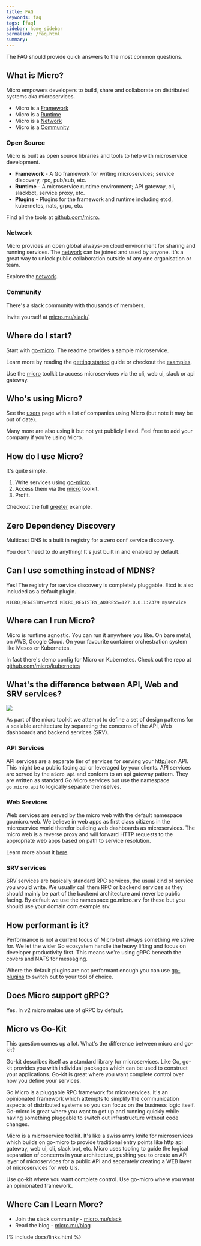 ```yaml
---
title: FAQ
keywords: faq
tags: [faq]
sidebar: home_sidebar
permalink: /faq.html
summary:
---
```


The FAQ should provide quick answers to the most common questions.

## What is Micro?

Micro empowers developers to build, share and collaborate on distributed systems aka microservices.

- Micro is a [Framework](https://github.com/micro/go-micro)
- Micro is a [Runtime](https://github.com/micro/micro)
- Micro is a [Network](https://micro/network.html)
- Micro is a [Community](https://slack.m3o.com/)

### Open Source

Micro is built as open source libraries and tools to help with microservice development.

- **Framework** - A Go framework for writing microservices; service discovery, rpc, pub/sub, etc.
- **Runtime** - A microservice runtime environment; API gateway, cli, slackbot, service proxy, etc.
- **Plugins** - Plugins for the framework and runtime including etcd, kubernetes, nats, grpc, etc.

Find all the tools at [github.com/micro](https://github.com/micro).

### Network

Micro provides an open global always-on cloud environment for sharing and running services. The [network](https://micro-community.github.io/go-micro-v2/network.html) 
can be joined and used by anyone. It's a great way to unlock public collaboration outside of any one organisation or team.

Explore the [network](https://micro-community.github.io/go-micro-v2/network.html).

### Community

There's a slack community with thousands of members. 

Invite yourself at [micro.mu/slack/](https://slack.m3o.com/).

## Where do I start?

Start with [go-micro](https://github.com/micro/go-micro). The readme provides a sample microservice.

Learn more by reading the [getting started](https://micro-community.github.io/go-micro-v2/writing-a-go-service.html) guide or checkout the [examples](https://github.com/micro/examples).

Use the [micro](https://github.com/micro/micro) toolkit to access microservices via the cli, web ui, slack or api gateway.

## Who's using Micro?

See the [users](https://micro-community.github.io/go-micro-v2/users.html) page with a list of companies using Micro (but note it may be out of date). 

Many more are also using it but not yet publicly listed. Feel free to add your company if you're using Micro.

## How do I use Micro?

It's quite simple.

1. Write services using [go-micro](https://github.com/micro/go-micro).
2. Access them via the [micro](https://github.com/micro/micro) toolkit.
3. Profit.

Checkout the full [greeter](https://github.com/micro/examples/tree/master/greeter) example.

## Zero Dependency Discovery

Multicast DNS is a built in registry for a zero conf service discovery.

You don't need to do anything! It's just built in and enabled by default.

## Can I use something instead of MDNS?

Yes! The registry for service discovery is completely pluggable. Etcd is also included as a default plugin.

```shell
MICRO_REGISTRY=etcd MICRO_REGISTRY_ADDRESS=127.0.0.1:2379 myservice
```

## Where can I run Micro?

Micro is runtime agnostic. You can run it anywhere you like. On bare metal, on AWS, Google Cloud. On your favourite container orchestration system like Mesos or Kubernetes.

In fact there's demo config for Micro on Kubernetes. Check out the repo at [github.com/micro/kubernetes](https://github.com/micro/kubernetes)

## What's the difference between API, Web and SRV services?

<img src="images/arch.png" />

As part of the micro toolkit we attempt to define a set of design patterns for a scalable architecture by separating the concerns of the API, Web dashboards and backend services (SRV).

### API Services

API services are a separate tier of services for serving your http/json API. This might be a public facing api or leveraged by your clients. API services 
are served by the `micro api` and conform to an api gateway pattern. They are written as standard Go Micro services but use the namespace 
`go.micro.api` to logically separate themselves.

### Web Services

Web services are served by the micro web with the default namespace go.micro.web. We believe in web apps as first class citizens in the microservice world therefor building web dashboards as microservices. The micro web is a reverse proxy and will forward HTTP requests to the appropriate web apps based on path to service resolution. 

Learn more about it [here](https://github.com/micro/micro/tree/master/web)

### SRV services

SRV services are basically standard RPC services, the usual kind of service you would write. We usually call them RPC or backend services as they should mainly be part of the backend architecture and never be public facing. By default we use the namespace go.micro.srv for these but you should use your domain com.example.srv. 

## How performant is it?

Performance is not a current focus of Micro but always something we strive for. We let the wider Go ecosystem handle 
the heavy lifting and focus on developer productivity first. This means we're using gRPC beneath the covers and NATS 
for messaging.

Where the default plugins are not performant enough you can use [go-plugins](https://github.com/micro/go-plugins) to 
switch out to your tool of choice.

## Does Micro support gRPC?

Yes. In v2 micro makes use of gRPC by default.

## Micro vs Go-Kit

This question comes up a lot. What's the difference between micro and go-kit?

Go-kit describes itself as a standard library for microservices. Like Go, go-kit provides you with individual packages 
which can be used to construct your applications. Go-kit is great where you want complete control over how you define 
your services.

Go Micro is a pluggable RPC framework for microservices. It's an opinionated framework which attempts to simplify 
the communication aspects of distributed systems so you can focus on the business logic itself. Go-micro is great 
where you want to get up and running quickly while having something pluggable to switch out infrastructure without 
code changes.

Micro is a microservice toolkit. It's like a swiss army knife for microservices which builds on go-micro to provide 
traditional entry points like http api gateway, web ui, cli, slack bot, etc. Micro uses tooling to guide the logical 
separation of concerns in your architecture, pushing you to create an API layer of microservices for a public API and 
separately creating a WEB layer of microservices for web UIs.

Use go-kit where you want complete control. Use go-micro where you want an opinionated framework.

## Where Can I Learn More?

- Join the slack community - [micro.mu/slack](https://slack.m3o.com)
- Read the blog - [micro.mu/blog](https://micro-community.github.io/go-micro-v2/blog)

{% include docs/links.html %}
